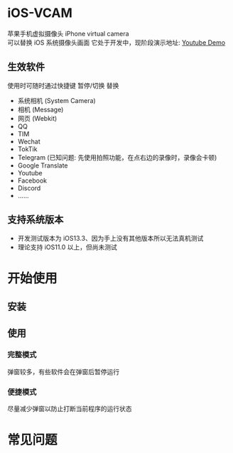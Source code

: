 # iOS-VCAM
苹果手机虚拟摄像头 iPhone virtual camera  
可以替换 iOS 系统摄像头画面
它处于开发中，现阶段演示地址:  [Youtube Demo](https://youtu.be/tJGXZreAW8M)

## 生效软件
使用时可随时通过快捷键 暂停/切换 替换
- 系统相机 (System Camera)
- 相机 (Message)
- 网页 (Webkit)
- QQ
- TIM
- Wechat
- TokTik
- Telegram (已知问题: 先使用拍照功能，在点右边的录像时，录像会卡顿)
- Google Translate
- Youtube
- Facebook
- Discord
- ......

## 支持系统版本

- 开发测试版本为 iOS13.3、因为手上没有其他版本所以无法真机测试
- 理论支持 iOS11.0 以上，但尚未测试


# 开始使用

## 安装

## 使用

### 完整模式
弹窗较多，有些软件会在弹窗后暂停运行

### 便捷模式
尽量减少弹窗以防止打断当前程序的运行状态  

# 常见问题
